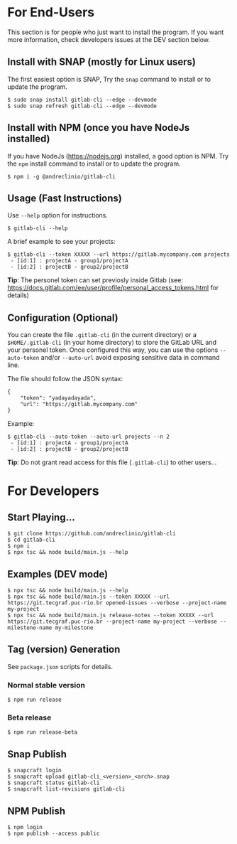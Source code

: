 
# For End-Users

This section is for people who just want to install the program. 
If you want more information, check developers issues at the DEV section below.

## Install with SNAP (mostly for Linux users)

The first easiest option is SNAP, 
Try the `snap` command to install or to update the program.
```
$ sudo snap install gitlab-cli --edge --devmode
$ sudo snap refresh gitlab-cli --edge --devmode
```

## Install with NPM (once you have NodeJs installed)
If you have NodeJs (https://nodejs.org) installed, 
a good option is NPM. Try the `npm` install command to install or to update the program.
```
$ npm i -g @andreclinio/gitlab-cli
```

## Usage (Fast Instructions)

Use `--help` option for instructions.
```
$ gitlab-cli --help
```

A brief example to see your projects:
```
$ gitlab-cli --token XXXXX --url https://gitlab.mycompany.com projects
 - [id:1] : projectA - group1/projectA
 - [id:2] : projectB - group2/projectB

```

**Tip**: The personel token can set previosly inside Gitlab (see: https://docs.gitlab.com/ee/user/profile/personal_access_tokens.html for details)


## Configuration (Optional)

You can create the file `.gitlab-cli` (in the current directory) or a
`$HOME/.gitlab-cli` (in your home directory) to store the GitLab URL and your personel token. 
Once configured this way, you can use the options 
`--auto-token` and/or `--auto-url` avoid exposing sensitive data in command line.

The file should follow the JSON syntax:
```
{
    "token": "yadayadayada",
    "url": "https://gitlab.mycompany.com"
}
```

Example:
```
$ gitlab-cli --auto-token --auto-url projects --n 2
 - [id:1] : projectA - group1/projectA
 - [id:2] : projectB - group2/projectB
```

**Tip**: Do not grant read access for this file (`.gitlab-cli`) to other users...

# For Developers

## Start Playing...
```
$ git clone https://github.com/andreclinio/gitlab-cli
$ cd gitlab-cli
$ npm i
$ npx tsc && node build/main.js --help
```

## Examples (DEV mode)
```
$ npx tsc && node build/main.js --help
$ npx tsc && node build/main.js --token XXXXX --url https://git.tecgraf.puc-rio.br opened-issues --verbose --project-name my-project
$ npx tsc && node build/main.js release-notes --token XXXXX --url https://git.tecgraf.puc-rio.br --project-name my-project --verbose --milestone-name my-milestone
```

## Tag (version) Generation

See `package.json` scripts for details.


### Normal stable version
```
$ npm run release
```

### Beta release
```
$ npm run release-beta
```

## Snap Publish
```
$ snapcraft login
$ snapcraft upload gitlab-cli_<version>_<arch>.snap
$ snapcraft status gitlab-cli
$ snapcraft list-revisions gitlab-cli
```

## NPM Publish
```
$ npm login
$ npm publish --access public
```
